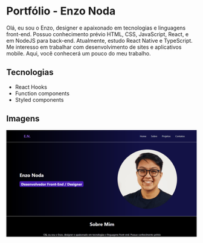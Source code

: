 <h1>Portfólio - Enzo Noda</h1>
<p>Olá, eu sou o Enzo, designer e apaixonado em tecnologias e linguagens
        front-end. Possuo conhecimento prévio HTML, CSS, JavaScript, React, e em
        NodeJS para back-end. Atualmente, estudo React Native e TypeScript. Me
        interesso em trabalhar com desenvolvimento de sites e aplicativos
        mobile. Aqui, você conhecerá um pouco do meu trabalho.</p>

<h2>Tecnologias </h2>

* React Hooks
* Function components
* Styled components

 <h2>Imagens</h2>
 
 ![portfolio](https://github.com/EnzoNoda/portfolio/blob/main/Animação.gif)
 


